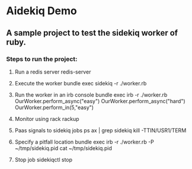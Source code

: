# Aidekiq Demo

## A sample project to test the sidekiq worker of ruby.

### Steps to run the project:

1. Run a redis server
redis-server

2. Execute the worker
bundle exec sidekiq -r ./worker.rb

3. Run the worker in an irb console
bundle exec irb -r ./worker.rb
OurWorker.perform_async("easy")
OurWorker.perform_async("hard")
OurWorker.perform_in(5,"easy")

4. Monitor using rack
rackup

5. Paas signals to sidekiq jobs
ps ax | grep sidekiq
kill -TTIN/USR1/TERM <pid>

6. Specify a pitfall location
bundle exec irb -r ./worker.rb -P ~/tmp/sidekiq.pid
cat ~/tmp/sidekiq.pid

7. Stop job
sidekiqctl stop <pid or pitfall file location>
